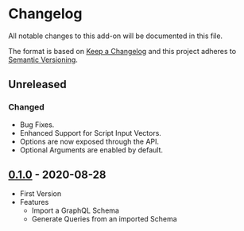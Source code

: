 # Changelog
All notable changes to this add-on will be documented in this file.

The format is based on [Keep a Changelog](https://keepachangelog.com/en/1.0.0/) and this project adheres to [Semantic Versioning](https://semver.org/spec/v2.0.0.html).

## Unreleased
### Changed
- Bug Fixes.
- Enhanced Support for Script Input Vectors.
- Options are now exposed through the API.
- Optional Arguments are enabled by default.

## [0.1.0] - 2020-08-28
- First Version
- Features
  - Import a GraphQL Schema
  - Generate Queries from an imported Schema

[0.1.0]: https://github.com/zaproxy/zap-extensions/releases/graphql-v0.1.0
